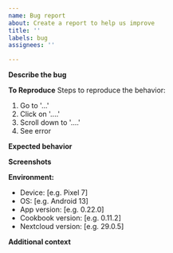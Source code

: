 ```yaml
---
name: Bug report
about: Create a report to help us improve
title: ''
labels: bug
assignees: ''

---
```


**Describe the bug**
<!-- A clear and concise description of what the bug is. -->

**To Reproduce**
Steps to reproduce the behavior:
1. Go to '...'
2. Click on '....'
3. Scroll down to '....'
4. See error

**Expected behavior**
<!-- A clear and concise description of what you expected to happen. -->

**Screenshots**
<!-- If applicable, add screenshots to help explain your problem. -->

**Environment:**
<!-- Please complete the following information. -->
 - Device: [e.g. Pixel 7]
 - OS: [e.g. Android 13]
 - App version: [e.g. 0.22.0]
 - Cookbook version: [e.g. 0.11.2]
 - Nextcloud version: [e.g. 29.0.5]

**Additional context**
<!-- Add any other context about the problem here. -->
